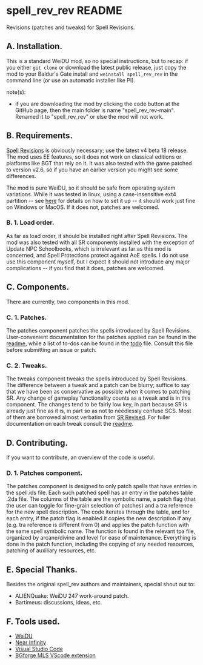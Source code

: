 # spell_rev_rev README

Revisions (patches and tweaks) for Spell Revisions.

## A. Installation.

This is a standard WeiDU mod, so no special instructions, but to recap: if you either `git clone` or download the latest public release, just copy the mod to your Baldur's Gate install and `weinstall spell_rev_rev` in the command line (or use an automatic installer like PI).

note(s):
* if you are downloading the mod by clicking the code button at the GitHub page, then the main folder is name "spell_rev_rev-main". Renamed it to "spell_rev_rev" or else the mod will not work.

## B. Requirements.

[Spell Revisions](https://github.com/Gibberlings3/SpellRevisions) is obviously necessary; use the latest v4 beta 18 release. The mod uses EE features, so it does not work on classical editions or platforms like BGT that rely on it. It was also tested with the game patched to version v2.6, so if you have an earlier version you might see some differences.

The mod is pure WeiDU, so it should be safe from operating system variations. While it was tested in linux, using a case-insensitive ext4 partition -- see [here](https://www.gibberlings3.net/forums/topic/28516-the-linux-users-guide-to-installing-mods-on-the-enhanced-editions/) for details on how to set it up -- it should work just fine on Windows or MacOS. If it does not, patches are welcomed.

### B. 1. Load order.

As far as load order, it should be installed right after Spell Revisions. The mod was also tested with all SR components installed with the exception of Update NPC Schoolbooks, which is irrelevant as far as this mod is concerned, and Spell Protections protect against AoE spells. I do not use use this component myself, but I expect it should not introduce any major complications -- if you find that it does, patches are welcomed.

## C. Components.

There are currently, two components in this mod.

### C. 1. Patches.

The patches component patches the spells introduced by Spell Revisions. User-convenient documentation for the patches applied can be found in the [readme](components/patches/docs/readme.md), while a list of to-dos can be found in the [todo](components/patches/docs/todo.md) file. Consult this file before submitting an issue or patch.

### C. 2. Tweaks.

The tweaks component tweaks the spells introduced by Spell Revisions. The difference between a tweak and a patch can be blurry; suffice to say that we have been as conservative as possible when it comes to patching SR. Any change of gameplay functionality counts as a tweak and is in this component. The changes tend to be fairly low key, in part because SR is already just fine as it is, in part so as not to needlessly confuse SCS. Most of them are borrowed almost verbatim from [SR Revised](https://www.gibberlings3.net/forums/topic/29618-sr-revised-v13200-2020-august-22nd). For fuller documentation on each tweak consult the [readme](components/tweaks/docs/readme.md).

## D. Contributing.

If you want to contribute, an overview of the code is useful.

### D. 1. Patches component.

The patches component is designed to only patch spells that have entries in the spell.ids file. Each such patched spell has an entry in the patches table .2da file. The columns of the table are the symbolic name, a patch flag (that the user can toggle for fine-grain selection of patches) and a tra reference for the new spell description. The code iterates through the table, and for each entry, if the patch flag is enabled it copies the new description if any (e.g. tra reference is different from 0) and applies the patch function with the same spell symbolic name. The function is found in the relevant tpa file, organized by arcane/divine and level for ease of maintenance. Everything is done in the patch function, including the copying of any needed resources, patching of auxiliary resources, etc.

## E. Special Thanks.

Besides the original spell_rev authors and maintainers, special shout out to:

* ALIENQuake: WeiDU 247 work-around patch.
* Bartimeus: discussions, ideas, etc.

## F. Tools used.

* [WeiDU](https://github.com/WeiDUorg/weidu)
* [Near Infinity](https://github.com/Argent77/NearInfinity)
* [Visual Studio Code](https://code.visualstudio.com/)
* [BGforge MLS VScode extension](https://github.com/BGforgeNet/VScode-BGforge-MLS)